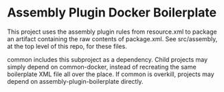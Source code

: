 # Assembly Plugin Docker Boilerplate

This project uses the assembly plugin rules from resource.xml to package
an artifact containing the raw contents of package.xml. See src/assembly,
at the top level of this repo, for these files.

common includes this subproject as a dependency. Child projects may
simply depend on common-docker, instead of recreating the same boilerplate
XML file all over the place. If common is overkill, projects may depend
on assembly-plugin-boilerplate directly.
